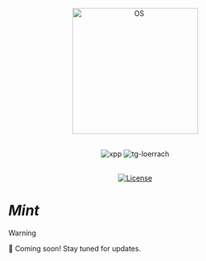 <p align="center">
  <a href="https://skillicons.dev">
    <img src="https://skillicons.dev/icons?i=mint" alt="OS" width="250"/>
  </a>
</p>
<br>
<div align="center">
<img alt="xpp" src="https://img.shields.io/badge/Linux-F7DF1E">
<img alt="tg-loerrach" src="https://img.shields.io/badge/Peharge-red">
<br>
<br>

[![License](https://img.shields.io/badge/license-MIT-blue.svg)](https://opensource.org/licenses/MIT)
</div>

# _Mint_

> [!WARNING]  
> 🚀 Coming soon! Stay tuned for updates.
